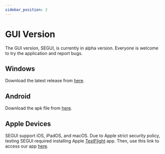 ```yaml
---
sidebar_position: 2
---
```


# GUI Version

The GUI version, SEGUI, is currently in alpha version. Everyone is welcome to try the application and report bugs.

## Windows

Download the latest release from [here](https://github.com/hhandika/segui/releases).

## Android

Download the apk file from [here](https://github.com/hhandika/segui/releases).

## Apple Devices

SEGUI support iOS, iPadOS, and macOS. Due to Apple strict security policy, testing SEGUI required installing Apple [TestFlight](https://developer.apple.com/testflight/) app. Then, use this link to access our app [here](https://testflight.apple.com/join/LSJD5D0i).
